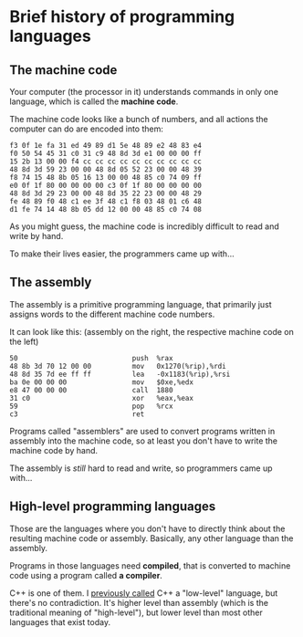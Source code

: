 # Brief history of programming languages

## The machine code

Your computer (the processor in it) understands commands in only one language, which is called the **machine code**.

The machine code looks like a bunch of numbers, and all actions the computer can do are encoded into them:
```
f3 0f 1e fa 31 ed 49 89 d1 5e 48 89 e2 48 83 e4
f0 50 54 45 31 c0 31 c9 48 8d 3d e1 00 00 00 ff
15 2b 13 00 00 f4 cc cc cc cc cc cc cc cc cc cc
48 8d 3d 59 23 00 00 48 8d 05 52 23 00 00 48 39
f8 74 15 48 8b 05 16 13 00 00 48 85 c0 74 09 ff
e0 0f 1f 80 00 00 00 00 c3 0f 1f 80 00 00 00 00
48 8d 3d 29 23 00 00 48 8d 35 22 23 00 00 48 29
fe 48 89 f0 48 c1 ee 3f 48 c1 f8 03 48 01 c6 48
d1 fe 74 14 48 8b 05 dd 12 00 00 48 85 c0 74 08
```
As you might guess, the machine code is incredibly difficult to read and write by hand.

To make their lives easier, the programmers came up with...

## The assembly

The assembly is a primitive programming language, that primarily just assigns words to the different machine code numbers.

It can look like this: (assembly on the right, the respective machine code on the left)

```
50                            push  %rax
48 8b 3d 70 12 00 00          mov   0x1270(%rip),%rdi
48 8d 35 7d ee ff ff          lea   -0x1183(%rip),%rsi
ba 0e 00 00 00                mov   $0xe,%edx
e8 47 00 00 00                call  1880
31 c0                         xor   %eax,%eax
59                            pop   %rcx
c3                            ret
```
Programs called "assemblers" are used to convert programs written in assembly into the machine code, so at least you don't have to write the machine code by hand.

The assembly is *still* hard to read and write, so programmers came up with...

## High-level programming languages

Those are the languages where you don't have to directly think about the resulting machine code or assembly. Basically, any other language than the assembly.

Programs in those languages need **compiled**, that is converted to machine code using a program called **a compiler**.

C++ is one of them. I [previously called](./03_what_should_i_learn.md#how-does-c-compare-to-other-languages) C++ a "low-level" language, but there's no contradiction. It's higher level than assembly (which is the traditional meaning of "high-level"), but lower level than most other languages that exist today.
